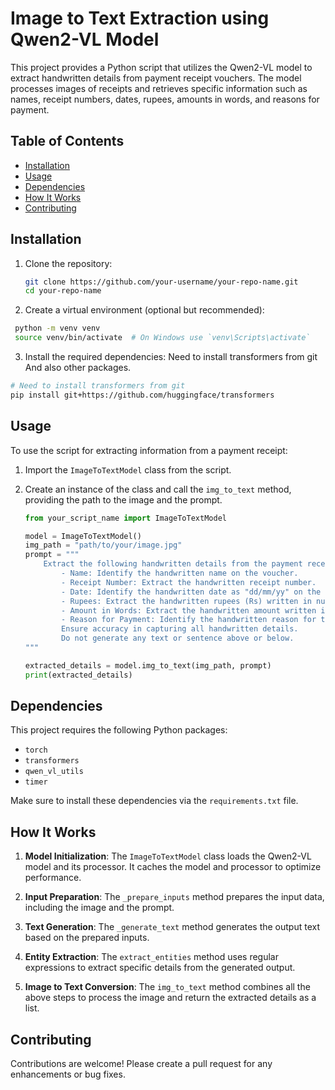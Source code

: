 # Image to Text Extraction using Qwen2-VL Model

This project provides a Python script that utilizes the Qwen2-VL model to extract handwritten details from payment receipt vouchers. The model processes images of receipts and retrieves specific information such as names, receipt numbers, dates, rupees, amounts in words, and reasons for payment.

## Table of Contents

- [Installation](#installation)
- [Usage](#usage)
- [Dependencies](#dependencies)
- [How It Works](#how-it-works)
- [Contributing](#contributing)

## Installation

1. Clone the repository:

   ```bash
   git clone https://github.com/your-username/your-repo-name.git
   cd your-repo-name


2. Create a virtual environment (optional but recommended):
   
  ```bash
   python -m venv venv
   source venv/bin/activate  # On Windows use `venv\Scripts\activate`
  ```
3. Install the required dependencies:
    Need to install transformers from git
    And also other packages.
  ```bash
  # Need to install transformers from git
  pip install git+https://github.com/huggingface/transformers
  
  ```

## Usage

To use the script for extracting information from a payment receipt:

1. Import the `ImageToTextModel` class from the script.

2. Create an instance of the class and call the `img_to_text` method, providing the path to the image and the prompt.

   ```python
   from your_script_name import ImageToTextModel

   model = ImageToTextModel()
   img_path = "path/to/your/image.jpg"
   prompt = """
       Extract the following handwritten details from the payment receipt voucher from given image:
           - Name: Identify the handwritten name on the voucher.
           - Receipt Number: Extract the handwritten receipt number.
           - Date: Identify the handwritten date as "dd/mm/yy" on the voucher.
           - Rupees: Extract the handwritten rupees (Rs) written in numbers.
           - Amount in Words: Extract the handwritten amount written in words.
           - Reason for Payment: Identify the handwritten reason for the payment.
           Ensure accuracy in capturing all handwritten details.
           Do not generate any text or sentence above or below.
   """

   extracted_details = model.img_to_text(img_path, prompt)
   print(extracted_details)


## Dependencies

This project requires the following Python packages:

- `torch`
- `transformers`
- `qwen_vl_utils`
- `timer`

Make sure to install these dependencies via the `requirements.txt` file.

## How It Works

1. **Model Initialization**: The `ImageToTextModel` class loads the Qwen2-VL model and its processor. It caches the model and processor to optimize performance.

2. **Input Preparation**: The `_prepare_inputs` method prepares the input data, including the image and the prompt.

3. **Text Generation**: The `_generate_text` method generates the output text based on the prepared inputs.

4. **Entity Extraction**: The `extract_entities` method uses regular expressions to extract specific details from the generated output.

5. **Image to Text Conversion**: The `img_to_text` method combines all the above steps to process the image and return the extracted details as a list.

## Contributing

Contributions are welcome! Please create a pull request for any enhancements or bug fixes.


